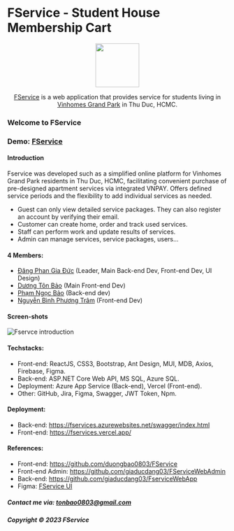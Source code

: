 # FService - Student House Membership Cart

<div align="center">
    <img style="width: 100px;" src="https://cdn.discordapp.com/attachments/1084829266581147658/1172830452499894272/logo_web.png" />
    <p><a href="https://fservices.vercel.app/">FService</a> is a web application that provides service for students living in <a href="https://vinhome.com.vn/vinhomes-grand-park/">Vinhomes Grand Park</a> in Thu Duc, HCMC.</p>
</div>


### Welcome to FService

### Demo: [FService](https://fservices.vercel.app)


#### Introduction

Fservice was developed such as a simplified online platform for Vinhomes Grand Park residents in Thu Duc, HCMC, facilitating convenient purchase of pre-designed apartment services via integrated VNPAY. Offers defined service periods and the flexibility to add individual services as needed.
+ Guest can only view detailed service packages. They can also register an account by verifying their email.
+ Customer can create home, order and track used services.
+ Staff can perform work and update results of services.
+ Admin can manage services, service packages, users...




#### 4 Members:

- [Đăng Phan Gia Đức](https://github.com/giaducdang03) (Leader, Main Back-end Dev, Front-end Dev, UI Design)
- [Dương Tôn Bảo](https://github.com/duongbao0803) (Main Front-end Dev)
- [Phạm Ngọc Bảo](https://github.com/ngocbubuh) (Back-end dev)
- [Nguyễn Bình Phương Trâm](https://github.com/phwtram) (Front-end Dev)



#### Screen-shots

![Fservce introduction](https://github.com/duongbao0803/SWP391_FService/blob/main/screenshots/introShot.png?raw=true)




#### Techstacks:

- Front-end: ReactJS, CSS3, Bootstrap, Ant Design, MUI, MDB, Axios, Firebase, Figma.
- Back-end: ASP.NET Core Web API, MS SQL, Azure SQL.
- Deployment: Azure App Service (Back-end), Vercel (Front-end).
- Other: GitHub, Jira, Figma, Swagger, JWT Token, Npm.




#### Deployment:
- Back-end: https://fservices.azurewebsites.net/swagger/index.html
- Front-end: https://fservices.vercel.app/




#### References:
- Front-end: https://github.com/duongbao0803/FService
- Front-end Admin: https://github.com/giaducdang03/FServiceWebAdmin
- Back-end: https://github.com/giaducdang03/FserviceWebApp
- Figma: [FService UI](https://www.figma.com/file/CleRjdHnXB8jfVlJiRP3lh/UI_StudentMemberShipCart)




##### Contact me via: tonbao0803@gmail.com

##### Copyright &#169; 2023 FService
